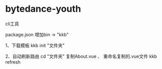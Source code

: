 # bytedance-youth
cli工具

package.json 增加bin -> "kkb"

1、下载模板
kkb init "文件夹"

2、自动刷新路由
cd "文件夹"
复制About.vue 、 重命名复制的.vue文件
kkb refresh
